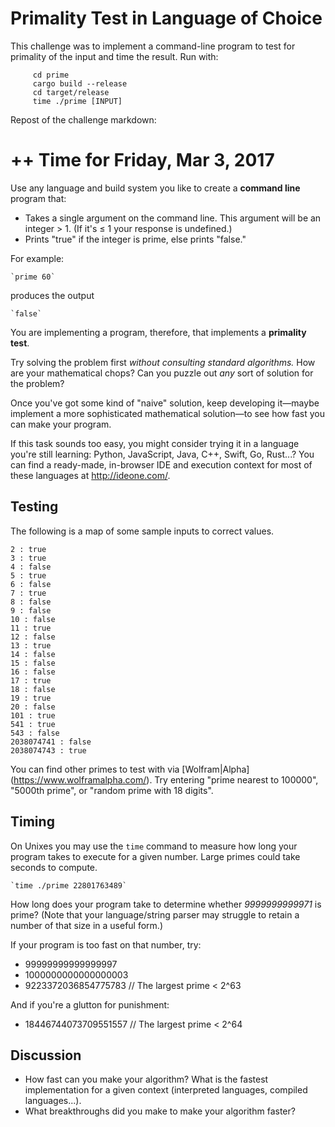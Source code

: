 # Primality Test in Language of Choice

This challenge was to implement a command-line program to test for primality of the input and time the result. Run with:

         cd prime
         cargo build --release
         cd target/release
         time ./prime [INPUT]

Repost of the challenge markdown:

++ Time for Friday, Mar 3, 2017
===============================

Use any language and build system you like to create a **command line** program that:

- Takes a single argument on the command line. This argument will be an integer > 1. (If it's ≤ 1 your response is undefined.)
- Prints "true" if the integer is prime, else prints "false."

For example:

	`prime 60`

produces the output

	`false`

You are implementing a program, therefore, that implements a **primality test**.

Try solving the problem first *without consulting standard algorithms.* How are your mathematical chops? Can you puzzle out *any* sort of solution for the problem?

Once you've got some kind of "naive" solution, keep developing it—maybe implement a more sophisticated mathematical solution—to see how fast you can make your program.

If this task sounds too easy, you might consider trying it in a language you're still learning: Python, JavaScript, Java, C++, Swift, Go, Rust...? You can find a ready-made, in-browser IDE and execution context for most of these languages at http://ideone.com/.

## Testing

The following is a map of some sample inputs to correct values.

	2 : true
	3 : true
	4 : false
	5 : true
	6 : false
	7 : true
	8 : false
	9 : false
	10 : false
	11 : true
	12 : false
	13 : true
	14 : false
	15 : false
	16 : false
	17 : true
	18 : false
	19 : true
	20 : false
	101 : true
	541 : true
	543 : false
	2038074741 : false
	2038074743 : true

You can find other primes to test with via [Wolfram|Alpha] (https://www.wolframalpha.com/). Try entering "prime nearest to 100000", "5000th prime", or "random prime with 18 digits".

## Timing

On Unixes you may use the `time` command to measure how long your program takes to execute for a given number. Large primes could take seconds to compute.

	`time ./prime 22801763489`

How long does your program take to determine whether *9999999999971* is prime? (Note that your language/string parser may struggle to retain a number of that size in a useful form.)

If your program is too fast on that number, try:

* 99999999999999997
* 1000000000000000003
* 9223372036854775783		// The largest prime < 2^63

And if you're a glutton for punishment:

* 18446744073709551557		// The largest prime < 2^64

## Discussion

* How fast can you make your algorithm? What is the fastest implementation for a given context (interpreted languages, compiled languages...).
* What breakthroughs did you make to make your algorithm faster?
